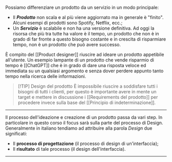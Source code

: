 Possiamo differenziare un prodotto da un servizio in un modo principale:
- Il ***Prodotto*** non scala e al più viene aggiornato ma in generale è "finito". Alcuni esempi di prodotti sono Spotify, Netflix, ecc.;
- Un ***Servizio*** è scalabile e non ha una versione definitiva.
Ad oggi la risorsa che più tra tutte ha valore è il tempo, un prodotto che non è in grado di far fronte a questo bisogno costante e in crescita di risparmiare tempo, non è un prodotto che può avere successo.

È compito del [[Product designer]] riuscire ad ideare un prodotto appetibile all'utente.
Un esempio lampante di un prodotto che vende risparmio di tempo è  [[ChatGPT]] che è in grado di dare una risposta veloce ed immediata su un qualsiasi argomento e senza dover perdere appunto tanto tempo nella ricerca delle informazioni.

> [!TIP] Design del prodotto
> È impossibile riuscire a soddisfare tutti i bisogni di tutti i clienti, per questo è importante avere in mente un target e mettere in discussione i [[Requirements del prodotto]] per procedere invece sulla base del [[Principio di indeterminazione]].

***
Il processo dell'ideazione e creazione di un prodotto passa da vari step.
In particolare in questo corso il focus sarà sulla parte del processo di Design.
Generalmente in italiano tendiamo ad attribuire alla parola *Design* due significati:
- Il **processo di progettazione** (il processo di design di un'interfaccia);
- Il **risultato** di tale processo (il design dell'interfaccia).
***
